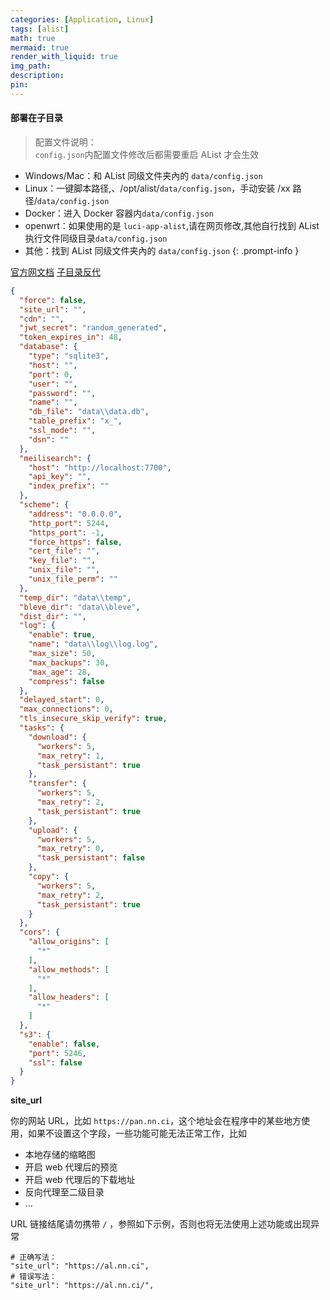 ```yaml
---
categories: [Application, Linux]
tags: [alist]
math: true
mermaid: true
render_with_liquid: true
img_path: 
description:
pin: 
---
```

  
#### 部署在子目录
>配置文件说明：  
`config.json`内配置文件修改后都需要重启 AList 才会生效
*   Windows/Mac：和 AList 同级文件夹內的 `data/config.json`
*   Linux：一键脚本路径,、/opt/alist/`data/config.json`，手动安装 /xx 路径/`data/config.json`
*   Docker：进入 Docker 容器内`data/config.json`
*   openwrt：如果使用的是 `luci-app-alist`,请在网页修改,其他自行找到 AList 执行文件同级目录`data/config.json`
*   其他：找到 AList 同级文件夹內的 `data/config.json`
{: .prompt-info }

  
[官方网文档](https://alist.nn.ci/zh/config/configuration.html#site-url)
[子目录反代](https://alist.nn.ci/zh/faq/howto.html)

```json
{
  "force": false,
  "site_url": "",
  "cdn": "",
  "jwt_secret": "random_generated",
  "token_expires_in": 48,
  "database": {
    "type": "sqlite3",
    "host": "",
    "port": 0,
    "user": "",
    "password": "",
    "name": "",
    "db_file": "data\\data.db",
    "table_prefix": "x_",
    "ssl_mode": "",
    "dsn": ""
  },
  "meilisearch": {
    "host": "http://localhost:7700",
    "api_key": "",
    "index_prefix": ""
  },
  "scheme": {
    "address": "0.0.0.0",
    "http_port": 5244,
    "https_port": -1,
    "force_https": false,
    "cert_file": "",
    "key_file": "",
    "unix_file": "",
    "unix_file_perm": ""
  },
  "temp_dir": "data\\temp",
  "bleve_dir": "data\\bleve",
  "dist_dir": "",
  "log": {
    "enable": true,
    "name": "data\\log\\log.log",
    "max_size": 50,
    "max_backups": 30,
    "max_age": 28,
    "compress": false
  },
  "delayed_start": 0,
  "max_connections": 0,
  "tls_insecure_skip_verify": true,
  "tasks": {
    "download": {
      "workers": 5,
      "max_retry": 1,
      "task_persistant": true
    },
    "transfer": {
      "workers": 5,
      "max_retry": 2,
      "task_persistant": true
    },
    "upload": {
      "workers": 5,
      "max_retry": 0,
      "task_persistant": false
    },
    "copy": {
      "workers": 5,
      "max_retry": 2,
      "task_persistant": true
    }
  },
  "cors": {
    "allow_origins": [
      "*"
    ],
    "allow_methods": [
      "*"
    ],
    "allow_headers": [
      "*"
    ]
  },
  "s3": {
    "enable": false,
    "port": 5246,
    "ssl": false
  }
}
```
  
**site\_url**

你的网站 URL，比如 `https://pan.nn.ci`，这个地址会在程序中的某些地方使用，如果不设置这个字段，一些功能可能无法正常工作，比如

*   本地存储的缩略图
*   开启 web 代理后的预览
*   开启 web 代理后的下载地址
*   反向代理至二级目录
*   ...

URL 链接结尾请勿携带 `/` ，参照如下示例，否则也将无法使用上述功能或出现异常

```
# 正确写法：
"site_url": "https://al.nn.ci",
# 错误写法：
"site_url": "https://al.nn.ci/",
```
  
  
